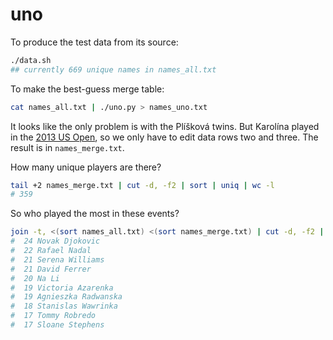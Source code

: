 # uno

To produce the test data from its source:

```bash
./data.sh
## currently 669 unique names in names_all.txt
```

To make the best-guess merge table:

```bash
cat names_all.txt | ./uno.py > names_uno.txt
```

It looks like the only problem is with the Plíšková twins. But Karolína played in the [2013 US Open](http://en.wikipedia.org/wiki/2013_US_Open_%E2%80%93_Women%27s_Singles), so we only have to edit data rows two and three. The result is in `names_merge.txt`.

How many unique players are there?

```bash
tail +2 names_merge.txt | cut -d, -f2 | sort | uniq | wc -l
# 359
```

So who played the most in these events?

```bash
join -t, <(sort names_all.txt) <(sort names_merge.txt) | cut -d, -f2 | sort | uniq -c | sort -nr | head
#  24 Novak Djokovic
#  22 Rafael Nadal
#  21 Serena Williams
#  21 David Ferrer
#  20 Na Li
#  19 Victoria Azarenka
#  19 Agnieszka Radwanska
#  18 Stanislas Wawrinka
#  17 Tommy Robredo
#  17 Sloane Stephens
```
